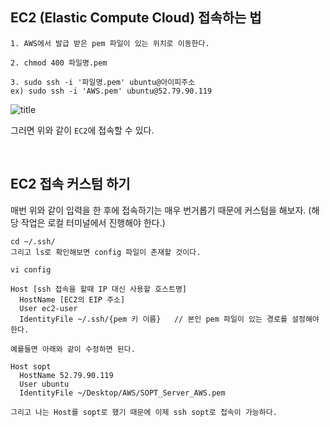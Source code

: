 ## EC2 (Elastic Compute Cloud) 접속하는 법

```
1. AWS에서 발급 받은 pem 파일이 있는 위치로 이동한다. 

2. chmod 400 파일명.pem

3. sudo ssh -i '파일명.pem' ubuntu@아이피주소
ex) sudo ssh -i 'AWS.pem' ubuntu@52.79.90.119
```

![title](https://user-images.githubusercontent.com/45676906/93416524-ecf40800-f8e0-11ea-8764-eba8cbaaafd2.png)

그러면 위와 같이 `EC2`에 접속할 수 있다. 

<br>

## EC2 접속 커스텀 하기 

매번 위와 같이 입력을 한 후에 접속하기는 매우 번거롭기 때문에 커스텀을 해보자. (해당 작업은 로컬 터미널에서 진행해야 한다.)

```
cd ~/.ssh/
그리고 ls로 확인해보면 config 파일이 존재할 것이다. 

vi config 

Host [ssh 접속을 할때 IP 대신 사용할 호스트명]
  HostName [EC2의 EIP 주소]
  User ec2-user
  IdentityFile ~/.ssh/{pem 키 이름}   // 본인 pem 파일이 있는 경로를 설정해야 한다.

예를들면 아래와 같이 수정하면 된다. 

Host sopt
  HostName 52.79.90.119
  User ubuntu
  IdentityFile ~/Desktop/AWS/SOPT_Server_AWS.pem       

그리고 나는 Host를 sopt로 했기 때문에 이제 ssh sopt로 접속이 가능하다. 
```

